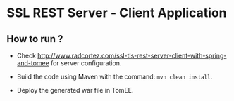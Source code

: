 # SSL REST Server - Client Application #

## How to run ? ##

* Check http://www.radcortez.com/ssl-tls-rest-server-client-with-spring-and-tomee for server configuration.

* Build the code using Maven with the command: `mvn clean install`.

* Deploy the generated war file in TomEE.
